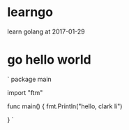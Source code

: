 # learngo
learn golang at 2017-01-29

# go hello world

`
package main

import "ftm"

func main() {
  fmt.Println("hello, clark li")
  
}
`
